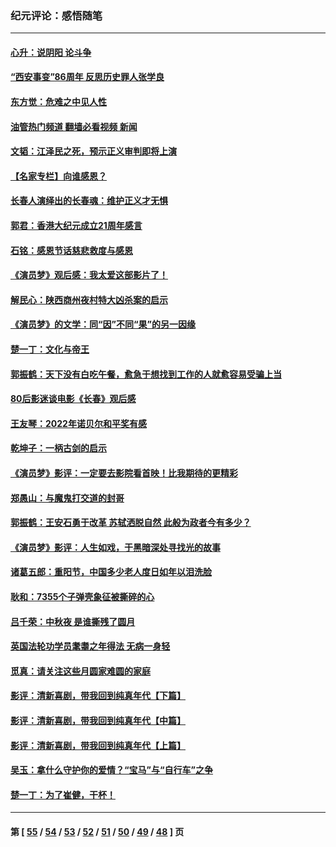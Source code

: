 ### 纪元评论：感悟随笔
---
#### [心升：说阴阳 论斗争](../../pages/nsc1035/n13885189.md?12180330) 
#### [“西安事变”86周年 反思历史罪人张学良](../../pages/nsc1035/n13882019.md?12180330) 
#### [东方觉：危难之中见人性](../../pages/nsc1035/n13881549.md?12180330) 
#### [油管热门频道 翻墙必看视频 新闻](ok?12180330)
#### [文韬：江泽民之死，预示正义审判即将上演](../../pages/nsc1035/n13877698.md?12180330) 
#### [【名家专栏】向谁感恩？](../../pages/nsc1035/n13873797.md?12180330) 
#### [长春人演绎出的长春魂：维护正义才无惧](../../pages/nsc1035/n13871764.md?12180330) 
#### [郭君：香港大纪元成立21周年感言](../../pages/nsc1035/n13871269.md?12180330) 
#### [石铭：感恩节话慈悲救度与感恩](../../pages/nsc1035/n13869863.md?12180330) 
#### [《演员梦》观后感：我太爱这部影片了！](../../pages/nsc1035/n13866783.md?12180330) 
#### [解民心：陕西商州夜村特大凶杀案的启示](../../pages/nsc1035/n13865339.md?12180330) 
#### [《演员梦》的文学：同“因”不同“果”的另一因缘](../../pages/nsc1035/n13863930.md?12180330) 
#### [楚一丁：文化与帝王](../../pages/nsc1035/n13863143.md?12180330) 
#### [郭振鹤：天下没有白吃午餐，愈急于想找到工作的人就愈容易受骗上当](../../pages/nsc1035/n13860772.md?12180330) 
#### [80后影迷谈电影《长春》观后感](../../pages/nsc1035/n13852708.md?12180330) 
#### [王友琴：2022年诺贝尔和平奖有感](../../pages/nsc1035/n13848079.md?12180330) 
#### [乾坤子：一柄古剑的启示](../../pages/nsc1035/n13841954.md?12180330) 
#### [《演员梦》影评：一定要去影院看首映！比我期待的更精彩](../../pages/nsc1035/n13840865.md?12180330) 
#### [郑愚山：与魔鬼打交道的封哥](../../pages/nsc1035/n13840314.md?12180330) 
#### [郭振鹤：王安石勇于改革 苏轼洒脱自然 此般为政者今有多少？](../../pages/nsc1035/n13836901.md?12180330) 
#### [《演员梦》影评：人生如戏，于黑暗深处寻找光的故事](../../pages/nsc1035/n13832182.md?12180330) 
#### [诸葛五郎：重阳节，中国多少老人度日如年以泪洗脸](../../pages/nsc1035/n13831696.md?12180330) 
#### [耿和：7355个子弹壳象征被撕碎的心](../../pages/nsc1035/n13830612.md?12180330) 
#### [吕千荣：中秋夜 是谁撕残了圆月](../../pages/nsc1035/n13824365.md?12180330) 
#### [英国法轮功学员耄耋之年得法 无病一身轻](../../pages/nsc1035/n13821415.md?12180330) 
#### [觅真：请关注这些月圆家难圆的家庭](../../pages/nsc1035/n13817374.md?12180330) 
#### [影评：清新喜剧，带我回到纯真年代【下篇】](../../pages/nsc1035/n13806698.md?12180330) 
#### [影评：清新喜剧，带我回到纯真年代【中篇】](../../pages/nsc1035/n13806120.md?12180330) 
#### [影评：清新喜剧，带我回到纯真年代【上篇】](../../pages/nsc1035/n13805467.md?12180330) 
#### [吴玉：拿什么守护你的爱情？“宝马”与“自行车”之争](../../pages/nsc1035/n13804482.md?12180330) 
#### [楚一丁：为了崔健，干杯！](../../pages/nsc1035/n13802006.md?12180330) 

---
#### 第 [ [55](./55.md?12180330) / [54](./54.md?12180330) / [53](./53.md?12180330) / [52](./52.md?12180330) / [51](./51.md?12180330) / [50](./50.md?12180330) / [49](./49.md?12180330) / [48](./48.md?12180330) ] 页
